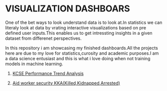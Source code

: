 # VISUALIZATION DASHBOARS

One of the bet ways to look understand data is to look at.In statistics we can literaly look at data by vrating interactive visualizations based on pre defined user inputs.This enables us to get intressting insights in a given dataset from differenet perspectives.

In this repository i am showcasing my finished dashboards.All the projects here are due to my love for statistics,curosity and academic purposes.I am a data science entusiast and this is what i love doing when not training models in machine learning.

1. [KCSE Performance Trend Analysis]()

1. [Aid worker security KKA(Killed,Kidnapped,Arrested)]()
